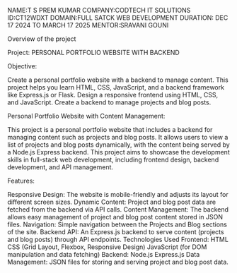 NAME:T S PREM KUMAR 
COMPANY:CODTECH IT SOLUTIONS 
ID:CT12WDXT DOMAIN:FULL SATCK WEB DEVELOPMENT 
DURATION: DEC 17 2024 TO MARCH  17 2025 
MENTOR:SRAVANI GOUNI

Overview of the project

Project: PERSONAL PORTFOLIO WEBSITE WITH BACKEND

Objective:

Create a personal portfolio website with a backend to manage content. This project helps you learn HTML, CSS, JavaScript, and a backend framework like Express.js or Flask. Design a responsive frontend using HTML, CSS, and JavaScript. Create a backend to manage projects and blog posts.

Personal Portfolio Website with Content Management:

This project is a personal portfolio website that includes a backend for managing content such as projects and blog posts. It allows users to view a list of projects and blog posts dynamically, with the content being served by a Node.js Express backend. This project aims to showcase the development skills in full-stack web development, including frontend design, backend development, and API management.

Features:

Responsive Design: The website is mobile-friendly and adjusts its layout for different screen sizes. Dynamic Content: Project and blog post data are fetched from the backend via API calls. Content Management: The backend allows easy management of project and blog post content stored in JSON files. Navigation: Simple navigation between the Projects and Blog sections of the site. Backend API: An Express.js backend to serve content (projects and blog posts) through API endpoints. Technologies Used Frontend: HTML CSS (Grid Layout, Flexbox, Responsive Design) JavaScript (for DOM manipulation and data fetching) Backend: Node.js Express.js Data Management: JSON files for storing and serving project and blog post data.

